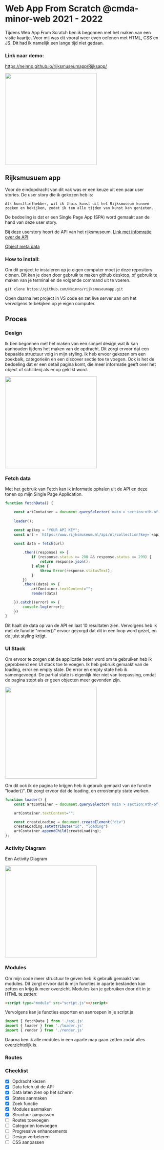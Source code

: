 # Web App From Scratch @cmda-minor-web 2021 - 2022
Tijdens Web App From Scratch ben ik begonnen met het maken van een visite kaartje. Voor mij was dit vooral weer even oefenen met HTML, CSS en JS. Dit had ik namelijk een lange tijd niet gedaan.

### Link naar demo:
https://neinno.github.io/rijksmuseumapp/Rijksapp/


<img src="/readmeimgs/frontend.png" height=300px>

## Rijksmusuem app
Voor de eindopdracht van dit vak was er een keuze uit een paar user stories. De user story die ik gekozen heb is:
```
Als kunstliefhebber, wil ik thuis kunst uit het Rijksmuseum kunnen zoeken en bekijken, zodat ik ten alle tijden van kunst kan genieten.
```

De bedoeling is dat er een Single Page App (SPA) word gemaakt aan de hand van deze user story.

Bij deze userstory hoort de API van het rijksmuseum. 
[Link met infomratie over de API](https://www.rijksmuseum.nl/nl/onderzoek/onderzoek-doen/data)

[Object meta data](https://data.rijksmuseum.nl/object-metadata/)


### How to install:
Om dit project te instaleren op je eigen computer moet je deze repository clonen. Dit kan je doen door gebruik te maken github desktop, of gebruik te maken van je terminal en de volgende command uit te voeren.
```
git clone https://github.com/Neinno/rijksmuseumapp.git
```

Open daarna het project in VS code en zet live server aan om het vervolgens te bekijken op je eigen computer.


## Proces

### Design
Ik ben begonnen met het maken van een simpel design wat ik kan aanhouden tijdens het maken van de opdracht. Dit zorgt ervoor dat een bepaalde structuur volg in mijn styling. Ik heb ervoor gekozen om een zoekbalk, categorieën en een discover sectie toe te voegen. Ook is het de bedoeling dat er een detail pagina komt, die meer informatie geeft over het object of schilderij als er op geklikt word.

<img src="/readmeimgs/design.png" height=300px>


### Fetch data
Met het gebruik van Fetch kan ik informatie ophalen uit de API en deze tonen op mijn Single Page Application.

```Javascript
function fetchData() {

    const artContainer = document.querySelector('main > section:nth-of-type(2)')
    
    loader();

    const apikey = "YOUR API KEY";
    const url = `https://www.rijksmuseum.nl/api/nl/collection?key=`+apikey+`&p=10`;
    
    const data = fetch(url)

        .then((response) => {
            if (response.status >= 200 && response.status <= 299) {
                return response.json();
            } else {
                throw Error(response.statusText);
            }
        })
        .then((data) => {
            artContainer.textContent="";
            render(data)    

    }).catch((error) => {
        console.log(error);
    })
}
```

Dit haalt de data op van de API en laat 10 resultaten zien. Vervolgens heb ik met de functie "render()" ervoor gezorgd dat dit in een loop word gezet, en de juist styling krijgt.

### UI Stack
Om ervoor te zorgen dat de applicatie beter word om te gebruiken heb ik geprobeerd een UI stack toe te voegen. Ik heb gebruik gemaakt van de loading, error en empty state. De error en empty state heb ik samengevoegd. De partial state is eigenlijk hier niet van toepassing, omdat de pagina stopt als er geen objecten meer gevonden zijn.

<img src="/readmeimgs/uistack.png" height=300px>

Om dit ook ik de pagina te krijgen heb ik gebruik gemaakt van de functie "loader()". Dit zorgt ervoor dat de loading, en error/empty state werken.

```javascript
function loader() {
    const artContainer = document.querySelector('main > section:nth-of-type(2)')

    artContainer.textContent="";

    const createLoading = document.createElement("div")
    createLoading.setAttribute("id", "loading")
    artContainer.appendChild(createLoading);
};
```

### Activity Diagram
Een Activity Diagram


<img src="/readmeimgs/activityDiagram.png" height=300px>


### Modules
Om mijn code meer structuur te geven heb ik gebruik gemaakt van modules. Dit zorgt ervoor dat ik mijn functies in aparte bestanden kan zetten en krijg ik meer overzicht. Modules kan je gebruiken door dit in je HTML te zetten:

```html
<script type="module" src="script.js"></script>
```

Vervolgens kan je functies exporten en aanroepen in je script.js

```javascript
import { fetchData } from './api.js'
import { loader } from './loader.js'
import { render } from './render.js'
```

Daarna ben ik alle modules in een aparte map gaan zetten zodat alles overzichtelijk is.

### Routes


### Checklist
- [x] Opdracht kiezen
- [x] Data fetch uit de API
- [x] Data laten zien op het scherm
- [x] States aanmaken
- [x] Zoek functie
- [x] Modules aanmaken
- [x] Structuur aanpassen
- [ ] Routes toevoegen
- [ ] Categorien toevoegen
- [ ] Progressive enhancements
- [ ] Design verbeteren
- [ ] CSS aanpassen